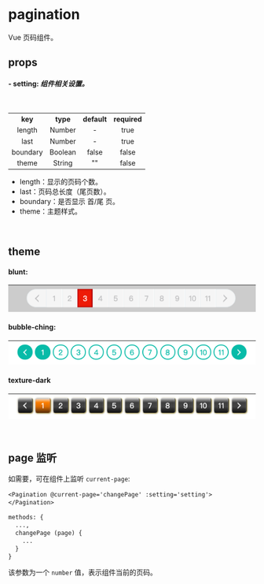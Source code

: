 # pagination

Vue 页码组件。

## props

#### \- setting: *组件相关设置。*
  <table>
​   <tbody align="center" size="12px">
​     <tr>
​       <th>key</th>
​       <th>type</th>
​       <th>default</th>
​       <th>required</th>
​     </tr>
​     <tr>
​       <td>length</td>
​       <td>Number</td>
​       <td>-</td>
​       <td>true</td>
​     </tr>
​     <tr>
​       <td>last</td>
​       <td>Number</td>
​       <td>-</td>
​       <td>true</td>
​     </tr>
​     <tr>
​       <td>boundary</td>
​       <td>Boolean</td>
​				<td>false</td>
​				<td>false</td>
​			</tr>
​			<tr>
​				<td>theme</td>
​				<td>String</td>
​				<td>""</td>
​				<td>false</td>
​			</tr>
​		</tbody>
​	</table>

- length：显示的页码个数。
- last：页码总长度（尾页数）。
- boundary：是否显示 首/尾 页。
- theme：主题样式。

​ </br>

## theme
#### blunt:
![blunt](https://raw.githubusercontent.com/ZZZ-Bin/img-folder/master/zInterface/blunt.png)

#### bubble-ching:
![bubble-ching](https://raw.githubusercontent.com/ZZZ-Bin/img-folder/master/zInterface/bubble-ching.png)

#### texture-dark
![texture-dark](https://raw.githubusercontent.com/ZZZ-Bin/img-folder/master/zInterface/texture-dark.png)

​ </br>
## page 监听

如需要，可在组件上监听 `current-page`:
```
<Pagination @current-page='changePage' :setting='setting'></Pagination>

```
```
methods: {
  ...,
  changePage (page) {
    ...
  }
}
```
该参数为一个 `number` 值，表示组件当前的页码。

​</br>
